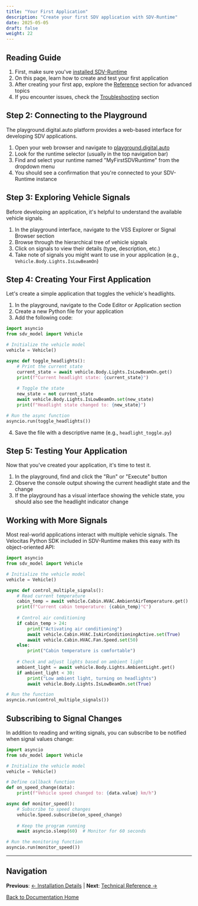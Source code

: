 ```yaml
---
title: "Your First Application"
description: "Create your first SDV application with SDV-Runtime"
date: 2025-05-05
draft: false
weight: 22
---
```


## Reading Guide

1. First, make sure you've [installed SDV-Runtime](../installation/)
2. On this page, learn how to create and test your first application
3. After creating your first app, explore the [Reference](/reference/) section for advanced topics
4. If you encounter issues, check the [Troubleshooting](/reference/troubleshooting/) section

## Step 2: Connecting to the Playground

The playground.digital.auto platform provides a web-based interface for developing SDV applications.

1. Open your web browser and navigate to [playground.digital.auto](https://playground.digital.auto)
2. Look for the runtime selector (usually in the top navigation bar)
3. Find and select your runtime named "MyFirstSDVRuntime" from the dropdown menu
4. You should see a confirmation that you're connected to your SDV-Runtime instance

## Step 3: Exploring Vehicle Signals

Before developing an application, it's helpful to understand the available vehicle signals.

1. In the playground interface, navigate to the VSS Explorer or Signal Browser section
2. Browse through the hierarchical tree of vehicle signals
3. Click on signals to view their details (type, description, etc.)
4. Take note of signals you might want to use in your application (e.g., `Vehicle.Body.Lights.IsLowBeamOn`)

## Step 4: Creating Your First Application

Let's create a simple application that toggles the vehicle's headlights.

1. In the playground, navigate to the Code Editor or Application section
2. Create a new Python file for your application
3. Add the following code:

```python
import asyncio
from sdv_model import Vehicle

# Initialize the vehicle model
vehicle = Vehicle()

async def toggle_headlights():
    # Print the current state
    current_state = await vehicle.Body.Lights.IsLowBeamOn.get()
    print(f"Current headlight state: {current_state}")
    
    # Toggle the state
    new_state = not current_state
    await vehicle.Body.Lights.IsLowBeamOn.set(new_state)
    print(f"Headlight state changed to: {new_state}")

# Run the async function
asyncio.run(toggle_headlights())
```

4. Save the file with a descriptive name (e.g., `headlight_toggle.py`)

## Step 5: Testing Your Application

Now that you've created your application, it's time to test it.

1. In the playground, find and click the "Run" or "Execute" button
2. Observe the console output showing the current headlight state and the change
3. If the playground has a visual interface showing the vehicle state, you should also see the headlight indicator change

## Working with More Signals

Most real-world applications interact with multiple vehicle signals. The Velocitas Python SDK included in SDV-Runtime makes this easy with its object-oriented API:

```python
import asyncio
from sdv_model import Vehicle

# Initialize the vehicle model
vehicle = Vehicle()

async def control_multiple_signals():
    # Read current temperature
    cabin_temp = await vehicle.Cabin.HVAC.AmbientAirTemperature.get()
    print(f"Current cabin temperature: {cabin_temp}°C")
    
    # Control air conditioning
    if cabin_temp > 24:
        print("Activating air conditioning")
        await vehicle.Cabin.HVAC.IsAirConditioningActive.set(True)
        await vehicle.Cabin.HVAC.Fan.Speed.set(50)
    else:
        print("Cabin temperature is comfortable")
    
    # Check and adjust lights based on ambient light
    ambient_light = await vehicle.Body.Lights.AmbientLight.get()
    if ambient_light < 30:
        print("Low ambient light, turning on headlights")
        await vehicle.Body.Lights.IsLowBeamOn.set(True)

# Run the function
asyncio.run(control_multiple_signals())
```

## Subscribing to Signal Changes

In addition to reading and writing signals, you can subscribe to be notified when signal values change:

```python
import asyncio
from sdv_model import Vehicle

# Initialize the vehicle model
vehicle = Vehicle()

# Define callback function
def on_speed_change(data):
    print(f"Vehicle speed changed to: {data.value} km/h")

async def monitor_speed():
    # Subscribe to speed changes
    vehicle.Speed.subscribe(on_speed_change)
    
    # Keep the program running
    await asyncio.sleep(60)  # Monitor for 60 seconds

# Run the monitoring function
asyncio.run(monitor_speed())
```

---

## Navigation

**Previous**: [← Installation Details](../installation/) | **Next**: [Technical Reference →](../reference/)

[Back to Documentation Home](/)
